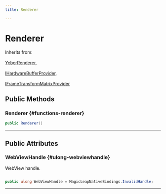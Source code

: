 ```yaml
---
title: Renderer

---
```


# Renderer







Inherits from: <br></br>[YcbcrRenderer](/versioned_docs/version-31-Aug-2023/unity-api/api/UnityEngine.XR.MagicLeap/YcbcrRenderer/UnityEngine.XR.MagicLeap.YcbcrRenderer.md),<br></br>[IHardwareBufferProvider](/versioned_docs/version-31-Aug-2023/unity-api/api/UnityEngine.XR.MagicLeap/YcbcrRenderer/UnityEngine.XR.MagicLeap.YcbcrRenderer.IHardwareBufferProvider.md),<br></br>[IFrameTransformMatrixProvider](/versioned_docs/version-31-Aug-2023/unity-api/api/UnityEngine.XR.MagicLeap/YcbcrRenderer/UnityEngine.XR.MagicLeap.YcbcrRenderer.IFrameTransformMatrixProvider.md)




## Public Methods

###  Renderer {#functions-renderer}

```csharp
public Renderer()
```






-----------

## Public Attributes

### WebViewHandle {#ulong-webviewhandle}

WebView handle. 

```csharp

public ulong WebViewHandle = MagicLeapNativeBindings.InvalidHandle;

```






-----------


